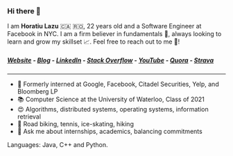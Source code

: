 ### Hi there 👋
I am **Horatiu Lazu** 🇨🇦 🇷🇴, 22 years old and a Software Engineer at Facebook in NYC. I am a firm believer in fundamentals 📖, always looking to learn and grow my skillset 📈. Feel free to reach out to me 📧!

##### [Website](http://horatiulazu.ca) - [Blog](http://horatiulazu.ca/blog) - [LinkedIn](https://www.linkedin.com/in/horatiulazu/) - [Stack Overflow](https://stackoverflow.com/users/6381516/mathbunny?tab=profile) - [YouTube](https://www.youtube.com/user/ComputerBunnyMath123) - [Quora](https://www.quora.com/profile/Horatiu-Lazu) - [Strava](https://www.strava.com/athletes/6214103)

---

- 🔨 Formerly interned at Google, Facebook, Citadel Securities, Yelp, and Bloomberg LP
- 📚 Computer Science at the University of Waterloo, Class of 2021
- 😍 Algorithms, distributed systems, operating systems, information retrieval
- 🚴 Road biking, tennis, ice-skating, hiking 
- 💬 Ask me about internships, academics, balancing commitments

Languages: Java, C++ and Python.


<!--
**MathBunny/mathbunny** is a ✨ _special_ ✨ repository because its `README.md` (this file) appears on your GitHub profile.

Here are some ideas to get you started:

- 🔭 I’m currently working on ...
- 🌱 I’m currently learning ...
- 👯 I’m looking to collaborate on ...
- 🤔 I’m looking for help with ...
- 💬 Ask me about ...
- 📫 How to reach me: ...
- 😄 Pronouns: ...
- ⚡ Fun fact: ...
-->
